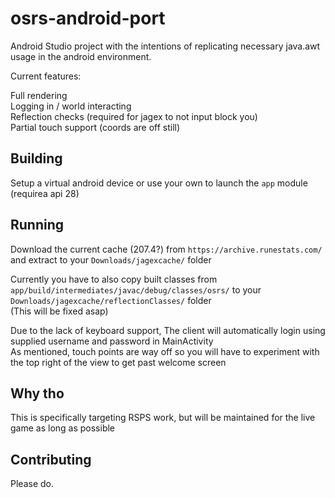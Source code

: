 # osrs-android-port  
Android Studio project with the intentions of replicating necessary java.awt usage in the android environment.  
  
Current features:  
  
Full rendering  
Logging in / world interacting   
Reflection checks (required for jagex to not input block you)  
Partial touch support (coords are off still)  
  
## Building  
  
Setup a virtual android device or use your own to launch the ```app``` module  
(requirea api 28)  
  
## Running  
  
Download the current cache (207.4?) from ```https://archive.runestats.com/``` and extract to your ```Downloads/jagexcache/``` folder  
  
Currently you have to also copy built classes from  
```app/build/intermediates/javac/debug/classes/osrs/``` to your ```Downloads/jagexcache/reflectionClasses/``` folder  
(This will be fixed asap)  
  
Due to the lack of keyboard support, The client will automatically login using supplied username and password in MainActivity  
As mentioned, touch points are way off so you will have to experiment with the top right of the view to get past welcome screen  
  
## Why tho  
  
This is specifically targeting RSPS work, but will be maintained for the live game as long as possible  
  
## Contributing  
  
Please do.
